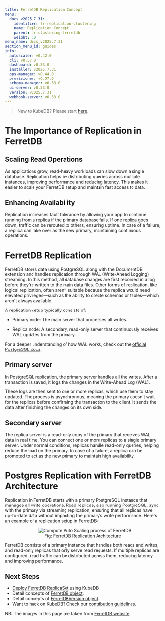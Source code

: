 ```yaml
---
title: FerretDB Replication Concept
menu:
  docs_v2025.7.31:
    identifier: fr-replication-clustering
    name: Replication Concept
    parent: fr-clustering-ferretdb
    weight: 10
menu_name: docs_v2025.7.31
section_menu_id: guides
info:
  autoscaler: v0.42.0
  cli: v0.57.0
  dashboard: v0.33.0
  installer: v2025.7.31
  ops-manager: v0.44.0
  provisioner: v0.57.0
  schema-manager: v0.33.0
  ui-server: v0.33.0
  version: v2025.7.31
  webhook-server: v0.33.0
---
```


> New to KubeDB? Please start [here](/docs/v2025.7.31/README).

# The Importance of Replication in FerretDB
## Scaling Read Operations

As applications grow, read-heavy workloads can slow down a single database. Replication helps by distributing queries across multiple instances, improving performance and reducing latency. This makes it easier to scale your FerretDB setup and maintain fast access to data.

## Enhancing Availability

Replication increases fault tolerance by allowing your app to continue running from a replica if the primary database fails. If one replica goes down, traffic can be rerouted to others, ensuring uptime. In case of a failure, a replica can take over as the new primary, maintaining continuous operations.

# FerretDB Replication

FerretDB stores data using PostgreSQL along with the DocumentDB extension and handles replication through WAL (Write-Ahead Logging) streaming. 
In this method, all database changes are first recorded in a log before they're written to the main data files. Other forms of replication, like logical replication, often aren’t suitable because the replica would need elevated privileges—such as the ability to create schemas or tables—which aren't always available.

A replication setup typically consists of:

- Primary node: The main server that processes all writes.

- Replica node: A secondary, read-only server that continuously receives WAL updates from the primary.

For a deeper understanding of how WAL works, check out the [official PostgreSQL docs](https://www.postgresql.org/docs/current/wal-intro.html).

## Primary server

In PostgreSQL replication, the primary server handles all the writes. After a transaction is saved, it logs the changes in the Write-Ahead Log (WAL).

These logs are then sent to one or more replicas, which use them to stay updated. The process is asynchronous, meaning the primary doesn’t wait for the replicas before confirming the transaction to the client. It sends the data after finishing the changes on its own side.

## Secondary server

The replica server is a read-only copy of the primary that receives WAL data in real time. You can connect one or more replicas to a single primary server. Under normal conditions, replicas handle read-only queries, helping reduce the load on the primary. In case of a failure, a replica can be promoted to act as the new primary to maintain high availability.

# Postgres Replication with FerretDB Architecture

Replication in FerretDB starts with a primary PostgreSQL instance that manages all write operations. Read replicas, also running PostgreSQL, sync with the primary via streaming replication, ensuring that all replicas have up-to-date data without impacting the primary’s write performance. Here's an example of a replication setup in FerretDB:
<figure align="center">
  <img alt="Compute Auto Scaling process of FerretDB" src="/docs/v2025.7.31/images/ferretdb/fr-replication.png">
<figcaption align="center">Fig: FerretDB Replication Architecture</figcaption>
</figure>

FerretDB consists of a primary instance that handles both reads and writes, and read-only replicas that only serve read requests. If multiple replicas are configured, read traffic can be distributed across them, reducing latency and improving performance.

## Next Steps

- [Deploy FerretDB ReplicaSet](/docs/v2025.7.31/guides/ferretdb/clustering/replication) using KubeDB.
- Detail concepts of [FerretDB object](/docs/v2025.7.31/guides/ferretdb/concepts/ferretdb).
- Detail concepts of [FerretDBVersion object](/docs/v2025.7.31/guides/ferretdb/concepts/catalog).
- Want to hack on KubeDB? Check our [contribution guidelines](/docs/v2025.7.31/CONTRIBUTING).

NB: The images in this page are taken from [FerretDB website](https://docs.ferretdb.io/guides/replication/).